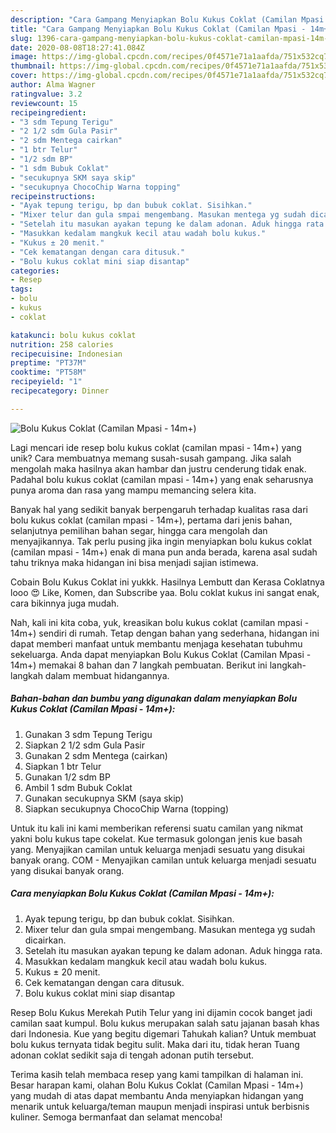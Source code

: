 ```yaml
---
description: "Cara Gampang Menyiapkan Bolu Kukus Coklat (Camilan Mpasi - 14m+) Anti Gagal"
title: "Cara Gampang Menyiapkan Bolu Kukus Coklat (Camilan Mpasi - 14m+) Anti Gagal"
slug: 1396-cara-gampang-menyiapkan-bolu-kukus-coklat-camilan-mpasi-14m-anti-gagal
date: 2020-08-08T18:27:41.084Z
image: https://img-global.cpcdn.com/recipes/0f4571e71a1aafda/751x532cq70/bolu-kukus-coklat-camilan-mpasi-14m-foto-resep-utama.jpg
thumbnail: https://img-global.cpcdn.com/recipes/0f4571e71a1aafda/751x532cq70/bolu-kukus-coklat-camilan-mpasi-14m-foto-resep-utama.jpg
cover: https://img-global.cpcdn.com/recipes/0f4571e71a1aafda/751x532cq70/bolu-kukus-coklat-camilan-mpasi-14m-foto-resep-utama.jpg
author: Alma Wagner
ratingvalue: 3.2
reviewcount: 15
recipeingredient:
- "3 sdm Tepung Terigu"
- "2 1/2 sdm Gula Pasir"
- "2 sdm Mentega cairkan"
- "1 btr Telur"
- "1/2 sdm BP"
- "1 sdm Bubuk Coklat"
- "secukupnya SKM saya skip"
- "secukupnya ChocoChip Warna topping"
recipeinstructions:
- "Ayak tepung terigu, bp dan bubuk coklat. Sisihkan."
- "Mixer telur dan gula smpai mengembang. Masukan mentega yg sudah dicairkan."
- "Setelah itu masukan ayakan tepung ke dalam adonan. Aduk hingga rata."
- "Masukkan kedalam mangkuk kecil atau wadah bolu kukus."
- "Kukus ± 20 menit."
- "Cek kematangan dengan cara ditusuk."
- "Bolu kukus coklat mini siap disantap"
categories:
- Resep
tags:
- bolu
- kukus
- coklat

katakunci: bolu kukus coklat 
nutrition: 258 calories
recipecuisine: Indonesian
preptime: "PT37M"
cooktime: "PT58M"
recipeyield: "1"
recipecategory: Dinner

---
```



![Bolu Kukus Coklat (Camilan Mpasi - 14m+)](https://img-global.cpcdn.com/recipes/0f4571e71a1aafda/751x532cq70/bolu-kukus-coklat-camilan-mpasi-14m-foto-resep-utama.jpg)

Lagi mencari ide resep bolu kukus coklat (camilan mpasi - 14m+) yang unik? Cara membuatnya memang susah-susah gampang. Jika salah mengolah maka hasilnya akan hambar dan justru cenderung tidak enak. Padahal bolu kukus coklat (camilan mpasi - 14m+) yang enak seharusnya punya aroma dan rasa yang mampu memancing selera kita.

Banyak hal yang sedikit banyak berpengaruh terhadap kualitas rasa dari bolu kukus coklat (camilan mpasi - 14m+), pertama dari jenis bahan, selanjutnya pemilihan bahan segar, hingga cara mengolah dan menyajikannya. Tak perlu pusing jika ingin menyiapkan bolu kukus coklat (camilan mpasi - 14m+) enak di mana pun anda berada, karena asal sudah tahu triknya maka hidangan ini bisa menjadi sajian istimewa.

Cobain Bolu Kukus Coklat ini yukkk. Hasilnya Lembutt dan Kerasa Coklatnya looo 😍 Like, Komen, dan Subscribe yaa. Bolu coklat kukus ini sangat enak, cara bikinnya juga mudah.


Nah, kali ini kita coba, yuk, kreasikan bolu kukus coklat (camilan mpasi - 14m+) sendiri di rumah. Tetap dengan bahan yang sederhana, hidangan ini dapat memberi manfaat untuk membantu menjaga kesehatan tubuhmu sekeluarga. Anda dapat menyiapkan Bolu Kukus Coklat (Camilan Mpasi - 14m+) memakai 8 bahan dan 7 langkah pembuatan. Berikut ini langkah-langkah dalam membuat hidangannya.

<!--inarticleads1-->

##### Bahan-bahan dan bumbu yang digunakan dalam menyiapkan Bolu Kukus Coklat (Camilan Mpasi - 14m+):

1. Gunakan 3 sdm Tepung Terigu
1. Siapkan 2 1/2 sdm Gula Pasir
1. Gunakan 2 sdm Mentega (cairkan)
1. Siapkan 1 btr Telur
1. Gunakan 1/2 sdm BP
1. Ambil 1 sdm Bubuk Coklat
1. Gunakan secukupnya SKM (saya skip)
1. Siapkan secukupnya ChocoChip Warna (topping)


Untuk itu kali ini kami memberikan referensi suatu camilan yang nikmat yakni bolu kukus tape cokelat. Kue termasuk golongan jenis kue basah yang. Menyajikan camilan untuk keluarga menjadi sesuatu yang disukai banyak orang. COM - Menyajikan camilan untuk keluarga menjadi sesuatu yang disukai banyak orang. 

<!--inarticleads2-->

##### Cara menyiapkan Bolu Kukus Coklat (Camilan Mpasi - 14m+):

1. Ayak tepung terigu, bp dan bubuk coklat. Sisihkan.
1. Mixer telur dan gula smpai mengembang. Masukan mentega yg sudah dicairkan.
1. Setelah itu masukan ayakan tepung ke dalam adonan. Aduk hingga rata.
1. Masukkan kedalam mangkuk kecil atau wadah bolu kukus.
1. Kukus ± 20 menit.
1. Cek kematangan dengan cara ditusuk.
1. Bolu kukus coklat mini siap disantap


Resep Bolu Kukus Merekah Putih Telur yang ini dijamin cocok banget jadi camilan saat kumpul. Bolu kukus merupakan salah satu jajanan basah khas dari Indonesia. Kue yang begitu digemari Tahukah kalian? Untuk membuat bolu kukus ternyata tidak begitu sulit. Maka dari itu, tidak heran Tuang adonan coklat sedikit saja di tengah adonan putih tersebut. 

Terima kasih telah membaca resep yang kami tampilkan di halaman ini. Besar harapan kami, olahan Bolu Kukus Coklat (Camilan Mpasi - 14m+) yang mudah di atas dapat membantu Anda menyiapkan hidangan yang menarik untuk keluarga/teman maupun menjadi inspirasi untuk berbisnis kuliner. Semoga bermanfaat dan selamat mencoba!
